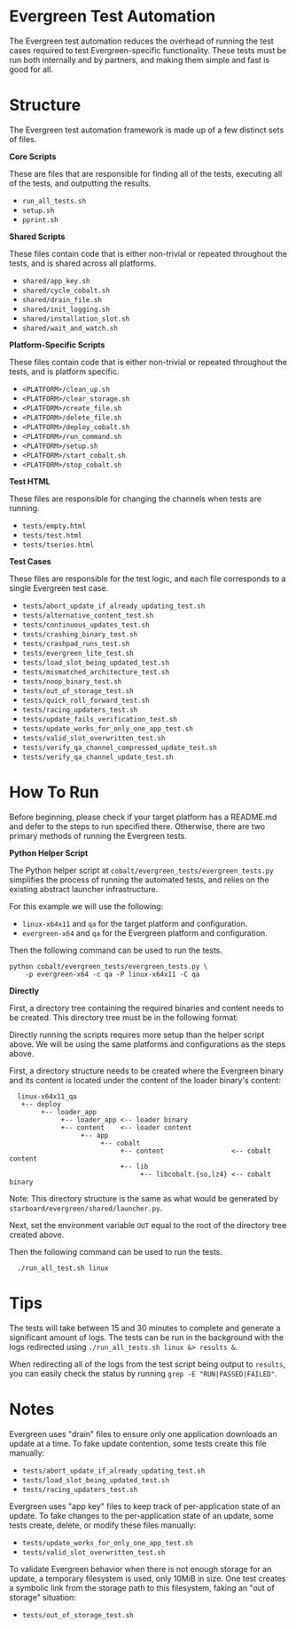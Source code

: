 Evergreen Test Automation
=============

The Evergreen test automation reduces the overhead of running the test cases
required to test Evergreen-specific functionality. These tests must be run both
internally and by partners, and making them simple and fast is good for all.

Structure
=============

The Evergreen test automation framework is made up of a few distinct sets of
files.

**Core Scripts**

These are files that are responsible for finding all of the tests, executing all
of the tests, and outputting the results.

* `run_all_tests.sh`
* `setup.sh`
* `pprint.sh`

**Shared Scripts**

These files contain code that is either non-trivial or repeated throughout the
tests, and is shared across all platforms.

* `shared/app_key.sh`
* `shared/cycle_cobalt.sh`
* `shared/drain_file.sh`
* `shared/init_logging.sh`
* `shared/installation_slot.sh`
* `shared/wait_and_watch.sh`

**Platform-Specific Scripts**

These files contain code that is either non-trivial or repeated throughout the
tests, and is platform specific.

* `<PLATFORM>/clean_up.sh`
* `<PLATFORM>/clear_storage.sh`
* `<PLATFORM>/create_file.sh`
* `<PLATFORM>/delete_file.sh`
* `<PLATFORM>/deploy_cobalt.sh`
* `<PLATFORM>/run_command.sh`
* `<PLATFORM>/setup.sh`
* `<PLATFORM>/start_cobalt.sh`
* `<PLATFORM>/stop_cobalt.sh`

**Test HTML**

These files are responsible for changing the channels when tests are running.

* `tests/empty.html`
* `tests/test.html`
* `tests/tseries.html`

**Test Cases**

These files are responsible for the test logic, and each file corresponds to a
single Evergreen test case.

* `tests/abort_update_if_already_updating_test.sh`
* `tests/alternative_content_test.sh`
* `tests/continuous_updates_test.sh`
* `tests/crashing_binary_test.sh`
* `tests/crashpad_runs_test.sh`
* `tests/evergreen_lite_test.sh`
* `tests/load_slot_being_updated_test.sh`
* `tests/mismatched_architecture_test.sh`
* `tests/noop_binary_test.sh`
* `tests/out_of_storage_test.sh`
* `tests/quick_roll_forward_test.sh`
* `tests/racing_updaters_test.sh`
* `tests/update_fails_verification_test.sh`
* `tests/update_works_for_only_one_app_test.sh`
* `tests/valid_slot_overwritten_test.sh`
* `tests/verify_qa_channel_compressed_update_test.sh`
* `tests/verify_qa_channel_update_test.sh`

How To Run
=============

Before beginning, please check if your target platform has a README.md and defer
to the steps to run specified there. Otherwise, there are two primary methods of
running the Evergreen tests.

**Python Helper Script**

The Python helper script at `cobalt/evergreen_tests/evergreen_tests.py`
simplifies the process of running the automated tests, and relies on the
existing abstract launcher infrastructure.

For this example we will use the following:

* `linux-x64x11` and `qa` for the target platform and configuration.
* `evergreen-x64` and `qa` for the Evergreen platform and configuration.

Then the following command can be used to run the tests.

```
python cobalt/evergreen_tests/evergreen_tests.py \
    -p evergreen-x64 -c qa -P linux-x64x11 -C qa
```

**Directly**

First, a directory tree containing the required binaries and content needs to be
created. This directory tree must be in the following format:

Directly running the scripts requires more setup than the helper script above.
We will be using the same platforms and configurations as the steps above.

First, a directory structure needs to be created where the Evergreen binary and
its content is located under the content of the loader binary's content:

```
  linux-x64x11_qa
   +-- deploy
        +-- loader_app
             +-- loader_app <-- loader binary
             +-- content    <-- loader content
                  +-- app
                       +-- cobalt
                            +-- content                 <-- cobalt content
                            +-- lib
                                 +-- libcobalt.{so,lz4} <-- cobalt binary
```

Note: This directory structure is the same as what would be generated by
      `starboard/evergreen/shared/launcher.py`.

Next, set the environment variable `OUT` equal to the root of the directory tree
created above.

Then the following command can be used to run the tests.

```
  ./run_all_test.sh linux
```

Tips
=============

The tests will take between 15 and 30 minutes to complete and generate a
significant amount of logs. The tests can be run in the background with the logs
redirected using `./run_all_tests.sh linux &> results &`.

When redirecting all of the logs from the test script being output to `results`,
you can easily check the status by running `grep -E "RUN|PASSED|FAILED"`.

Notes
=============

Evergreen uses "drain" files to ensure only one application downloads an update
at a time. To fake update contention, some tests create this file manually:

* `tests/abort_update_if_already_updating_test.sh`
* `tests/load_slot_being_updated_test.sh`
* `tests/racing_updaters_test.sh`

Evergreen uses "app key" files to keep track of per-application state of an
update. To fake changes to the per-application state of an update, some tests
create, delete, or modify these files manually:

* `tests/update_works_for_only_one_app_test.sh`
* `tests/valid_slot_overwritten_test.sh`

To validate Evergreen behavior when there is not enough storage for an update, a
temporary filesystem is used, only 10MiB in size. One test creates a symbolic
link from the storage path to this filesystem, faking an "out of storage"
situation:

* `tests/out_of_storage_test.sh`
